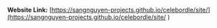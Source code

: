 **Website Link:** [https://sangnguyen-projects.github.io/celebordle/site/](https://sangnguyen-projects.github.io/celebordle/site/
)

